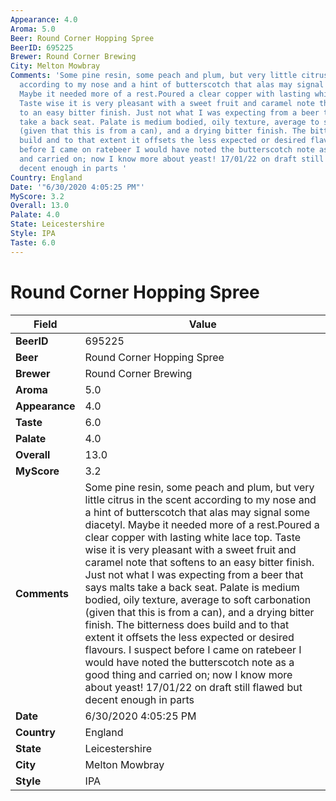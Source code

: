 ```yaml
---
Appearance: 4.0
Aroma: 5.0
Beer: Round Corner Hopping Spree
BeerID: 695225
Brewer: Round Corner Brewing
City: Melton Mowbray
Comments: 'Some pine resin, some peach and plum, but very little citrus in the scent
  according to my nose and a hint of butterscotch that alas may signal some diacetyl.
  Maybe it needed more of a rest.Poured a clear copper with lasting white lace top.
  Taste wise it is very pleasant with a sweet fruit and caramel note that softens
  to an easy bitter finish. Just not what I was expecting from a beer that says malts
  take a back seat. Palate is medium bodied, oily texture, average to soft carbonation
  (given that this is from a can), and a drying bitter finish. The bitterness does
  build and to that extent it offsets the less expected or desired flavours. I suspect
  before I came on ratebeer I would have noted the butterscotch note as a good thing
  and carried on; now I know more about yeast! 17/01/22 on draft still flawed but
  decent enough in parts '
Country: England
Date: '"6/30/2020 4:05:25 PM"'
MyScore: 3.2
Overall: 13.0
Palate: 4.0
State: Leicestershire
Style: IPA
Taste: 6.0
---
```


# Round Corner Hopping Spree

| Field         | Value |
|---------------|-------|
| **BeerID** | 695225 |
| **Beer** | Round Corner Hopping Spree |
| **Brewer** | Round Corner Brewing |
| **Aroma** | 5.0 |
| **Appearance** | 4.0 |
| **Taste** | 6.0 |
| **Palate** | 4.0 |
| **Overall** | 13.0 |
| **MyScore** | 3.2 |
| **Comments** | Some pine resin, some peach and plum, but very little citrus in the scent according to my nose and a hint of butterscotch that alas may signal some diacetyl. Maybe it needed more of a rest.Poured a clear copper with lasting white lace top. Taste wise it is very pleasant with a sweet fruit and caramel note that softens to an easy bitter finish. Just not what I was expecting from a beer that says malts take a back seat. Palate is medium bodied, oily texture, average to soft carbonation (given that this is from a can), and a drying bitter finish. The bitterness does build and to that extent it offsets the less expected or desired flavours. I suspect before I came on ratebeer I would have noted the butterscotch note as a good thing and carried on; now I know more about yeast! 17/01/22 on draft still flawed but decent enough in parts  |
| **Date** | 6/30/2020 4:05:25 PM |
| **Country** | England |
| **State** | Leicestershire |
| **City** | Melton Mowbray |
| **Style** | IPA |
